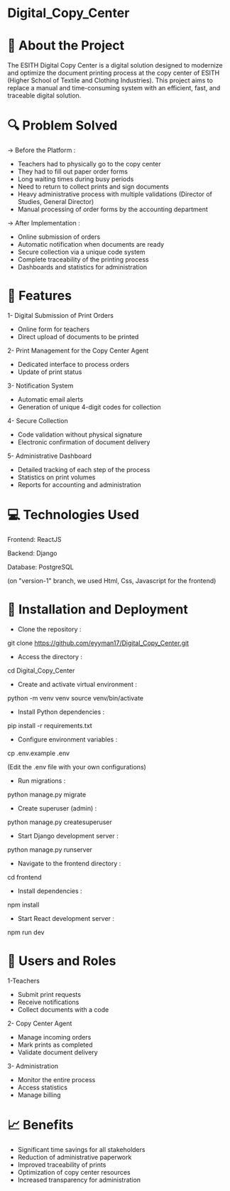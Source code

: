 # Digital_Copy_Center

# 📝 About the Project
The ESITH Digital Copy Center is a digital solution designed to modernize and optimize the document printing process at the copy center of ESITH (Higher School of Textile and Clothing Industries). This project aims to replace a manual and time-consuming system with an efficient, fast, and traceable digital solution.


# 🔍 Problem Solved

-> Before the Platform :
- Teachers had to physically go to the copy center
- They had to fill out paper order forms
- Long waiting times during busy periods
- Need to return to collect prints and sign documents
- Heavy administrative process with multiple validations (Director of Studies, General Director)
- Manual processing of order forms by the accounting department

-> After Implementation :
- Online submission of orders
- Automatic notification when documents are ready
- Secure collection via a unique code system
- Complete traceability of the printing process
- Dashboards and statistics for administration


# 🚀 Features

1- Digital Submission of Print Orders
  * Online form for teachers
  * Direct upload of documents to be printed

2- Print Management for the Copy Center Agent
  * Dedicated interface to process orders
  * Update of print status

3- Notification System
  * Automatic email alerts
  * Generation of unique 4-digit codes for collection

4- Secure Collection
  * Code validation without physical signature
  * Electronic confirmation of document delivery

5- Administrative Dashboard
  * Detailed tracking of each step of the process
  * Statistics on print volumes
  * Reports for accounting and administration


# 💻 Technologies Used

Frontend: ReactJS

Backend: Django

Database: PostgreSQL

(on "version-1" branch, we used Html, Css, Javascript for the frontend)


# 🔧 Installation and Deployment

- Clone the repository :

git clone https://github.com/eyyman17/Digital_Copy_Center.git

- Access the directory :

cd Digital_Copy_Center

- Create and activate virtual environment :

python -m venv venv
source venv/bin/activate 

- Install Python dependencies :

pip install -r requirements.txt

- Configure environment variables :

cp .env.example .env

(Edit the .env file with your own configurations)

- Run migrations :

python manage.py migrate

- Create superuser (admin) :

python manage.py createsuperuser

- Start Django development server :

python manage.py runserver

- Navigate to the frontend directory :

cd frontend

- Install dependencies :

npm install

- Start React development server :

npm run dev

# 👥 Users and Roles

1-Teachers
 * Submit print requests
 * Receive notifications
 * Collect documents with a code

2- Copy Center Agent
 * Manage incoming orders
 * Mark prints as completed
 * Validate document delivery

3- Administration
 * Monitor the entire process
 * Access statistics
 * Manage billing

# 📈 Benefits
 * Significant time savings for all stakeholders
 * Reduction of administrative paperwork
 * Improved traceability of prints
 * Optimization of copy center resources
 * Increased transparency for administration 

